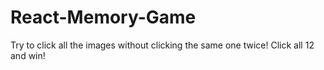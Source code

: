 # React-Memory-Game

Try to click all the images without clicking the same one twice!
Click all 12 and win!